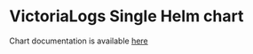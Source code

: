 # VictoriaLogs Single Helm chart

Chart documentation is available [here](https://docs.victoriametrics.com/helm/victorialogs-single/)

